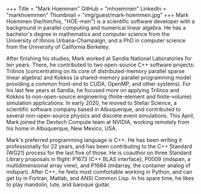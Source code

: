 +++
Title = "Mark Hoemmen"
GitHub = "mhoemmen"
LinkedIn = "markhoemmen"
Thumbnail = "img/guest/mark-hoemmen.jpg"
+++
Mark Hoemmen (he/him/his, "HOE-men") is a scientific software developer with a background in parallel computing and numerical linear algebra.  He has a bachelor's degree in mathematics and computer science from the University of Illinois Urbana-Champaign, and a PhD in computer science from the University of California Berkeley.  

After finishing his studies, Mark worked at Sandia National Laboratories for ten years.  There, he contributed to two open-source C++ software projects: Trilinos (concentrating on its core of distributed-memory parallel sparse linear algebra) and Kokkos (a shared-memory parallel programming model providing a common front-end to CUDA, OpenMP, and other systems).  For his last few years at Sandia, he focused more on applying Trilinos and Kokkos to non-open-source engineering (finite-element and finite-volume) simulation applications.  In early 2020, he moved to Stellar Science, a scientific software company based in Albuquerque, and contributed to several non-open-source physics and discrete event simulations.  This April, Mark joined the Devtech Compute team at NVIDIA, working remotely from his home in Albuquerque, New Mexico, USA.

Mark's preferred programming language is C++.  He has been writing it professionally for 22 years, and has been contributing to the C++ Standard (WG21) process for the last five of those.  He is coauthor on three Standard Library proposals in flight: P1673 (C++ BLAS interface), P0009 (mdspan, a multidimensional array view), and P1684 (mdarray, the container analog of mdspan).  After C++, he feels most comfortable working in Python, and can get by in Fortran, Matlab, and ANSI Common Lisp.  In his spare time, he likes to play mandolin, lute, and baroque guitar.